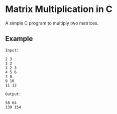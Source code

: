 # Matrix Multiplication in C

A simple C program to multiply two matrices.

## Example
```
Input:

2 3
3 2
1 2 3
4 5 6
7 8
9 10
11 12

Output:

58 64
139 154
```
